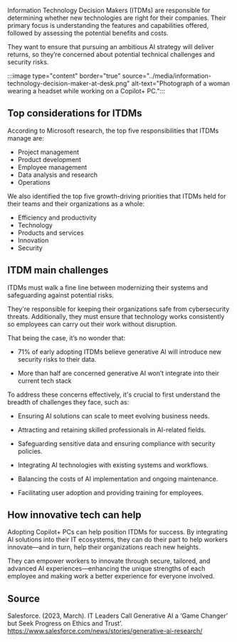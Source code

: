 Information Technology Decision Makers (ITDMs) are responsible for determining whether new technologies are right for their companies. Their primary focus is understanding the features and capabilities offered, followed by assessing the potential benefits and costs.

They want to ensure that pursuing an ambitious AI strategy will deliver returns, so they’re concerned about potential technical challenges and security risks.

:::image type="content" border="true" source="../media/information-technology-decision-maker-at-desk.png" alt-text="Photograph of a woman wearing a headset while working on a Copilot+ PC.":::

## Top considerations for ITDMs

According to Microsoft research, the top five responsibilities that ITDMs manage are:

- Project management
- Product development
- Employee management
- Data analysis and research
- Operations

We also identified the top five growth-driving priorities that ITDMs held for their teams and their organizations as a whole:

- Efficiency and productivity
- Technology
- Products and services
- Innovation
- Security

## ITDM main challenges

ITDMs must walk a fine line between modernizing their systems and safeguarding against potential risks.

They're responsible for keeping their organizations safe from cybersecurity threats. Additionally, they must ensure that technology works consistently so employees can carry out their work without disruption.

That being the case, it’s no wonder that:

- 71% of early adopting ITDMs believe generative AI will introduce new security risks to their data.

- More than half are concerned generative AI won’t integrate into their current tech stack

To address these concerns effectively, it's crucial to first understand the breadth of challenges they face, such as:

- Ensuring AI solutions can scale to meet evolving business needs.

- Attracting and retaining skilled professionals in AI-related fields.

- Safeguarding sensitive data and ensuring compliance with security policies.

- Integrating AI technologies with existing systems and workflows.

- Balancing the costs of AI implementation and ongoing maintenance.

- Facilitating user adoption and providing training for employees.

## How innovative tech can help

Adopting Copilot+ PCs can help position ITDMs for success. By integrating AI solutions into their IT ecosystems, they can do their part to help workers innovate—and in turn, help their organizations reach new heights.

They can empower workers to innovate through secure, tailored, and advanced AI experiences—enhancing the unique strengths of each employee and making work a better experience for everyone involved.

## Source

Salesforce. (2023, March). IT Leaders Call Generative AI a ‘Game Changer’ but Seek Progress on Ethics and Trust’. https://www.salesforce.com/news/stories/generative-ai-research/